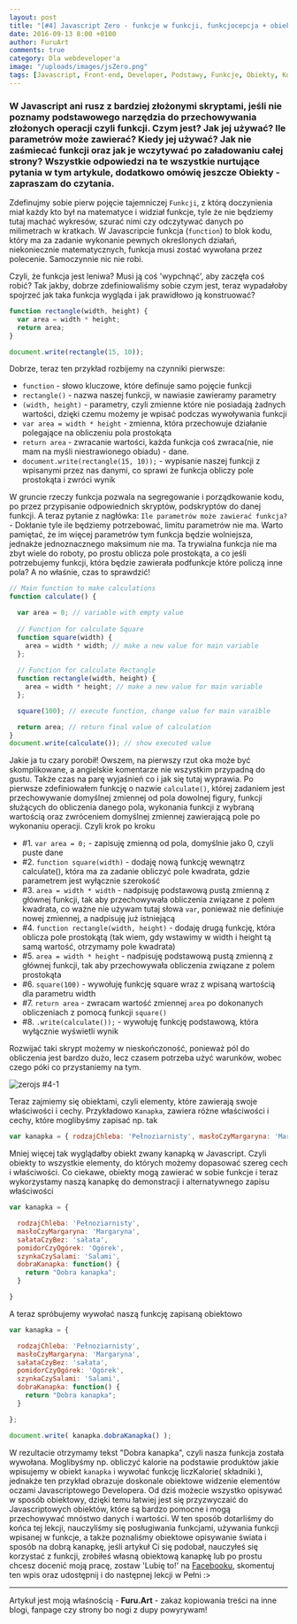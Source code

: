 ```yaml
---
layout: post
title: "[#4] Javascript Zero - funkcje w funkcji, funkcjocepcja + obiekty!"
date: 2016-09-13 8:00 +0100
author: FuruArt
comments: true
category: Dla webdeveloper'a
image: "/uploads/images/jsZero.png"
tags: [Javascript, Front-end, Developer, Podstawy, Funkcje, Obiekty, Komentarze, Programowanie, Skrypty, Operatory, Functions, Objects Basic, Comments, Operators]
---
```

### W Javascript ani rusz z bardziej złożonymi skryptami, jeśli nie poznamy podstawowego narzędzia do przechowywania złożonych operacji czyli funkcji. Czym jest? Jak jej używać? Ile parametrów może zawierać? Kiedy jej używać? Jak nie zaśmiecać funkcji oraz jak je wczytywać po załadowaniu całej strony? Wszystkie odpowiedzi na te wszystkie nurtujące pytania w tym artykule, dodatkowo omówię jeszcze Obiekty - zapraszam do czytania.

Zdefinujmy sobie pierw pojęcie tajemniczej `Funkcji`, z którą doczynienia miał każdy kto był na matematyce i widział funkcje, tyle że nie będziemy tutaj machać wykresów, szurać nimi czy odczytywać danych po milimetrach w kratkach. W Javascripcie funkcja (`function`) to blok kodu, który ma za zadanie wykonanie pewnych określonych działań, niekoniecznie matematycznych, funkcja musi zostać wywołana przez polecenie. Samoczynnie nic nie robi.

<!--more-->

Czyli, że funkcja jest leniwa? Musi ją coś 'wypchnąć', aby zaczęła coś robić? Tak jakby, dobrze zdefiniowaliśmy sobie czym jest, teraz wypadałoby spojrzeć jak taka funkcja wygląda i jak prawidłowo ją konstruować?

```javascript
function rectangle(width, height) {
  var area = width * height;
  return area;
}

document.write(rectangle(15, 10));
```

Dobrze, teraz ten przykład rozbijemy na czynniki pierwsze:

* `function` - słowo kluczowe, które definuje samo pojęcie funkcji 
* `rectangle()` - nazwa naszej funkcji, w nawiasie zawieramy parametry
* `(width, height)` - parametry, czyli zmienne które nie posiadają żadnych wartości, dzięki czemu możemy je wpisać podczas wywoływania funkcji
* `var area = width * height` - zmienna, która przechowuje działanie polegające na obliczeniu pola prostokąta
* `return area` - zwracanie wartości, każda funkcja coś zwraca(nie, nie mam na myśli niestrawionego obiadu) - dane.
* `document.write(rectangle(15, 10));` - wypisanie naszej funkcji z wpisanymi przez nas danymi, co sprawi że funkcja obliczy pole prostokąta i zwróci wynik

W gruncie rzeczy funkcja pozwala na segregowanie i porządkowanie kodu, po przez przypisanie odpowiednich skryptów, podskryptów do danej funkcji. A teraz pytanie z nagłówka: `Ile parametrów może zawierać funkcja?` - Dokłanie tyle ile będziemy potrzebować, limitu parametrów nie ma. Warto pamiętać, że im więcej parametrów tym funkcja będzie wolniejsza, jednakże jednoznacznego maksimum nie ma. Ta trywialna funkcja nie ma zbyt wiele do roboty, po prostu oblicza pole prostokąta, a co jeśli potrzebujemy funkcji, która będzie zawierała podfunkcje które policzą inne pola? A no właśnie, czas to sprawdzić!

```javascript
// Main function to make calculations
function calculate() {

  var area = 0; // variable with empty value
  
  // Function for calculate Square
  function square(width) {
    area = width * width; // make a new value for main variable
  };
  
  // Function for calculate Rectangle
  function rectangle(width, height) {
    area = width * height; // make a new value for main variable
  };

  square(100); // execute function, change value for main varaible

  return area; // return final value of calculation
}
document.write(calculate()); // show executed value
```

Jakie ja tu czary porobił! Owszem, na pierwszy rzut oka może być skomplikowane, a angielskie komentarze nie wszystkim przypadną do gustu. Także czas na parę wyjaśnień co i jak się tutaj wyprawia. Po pierwsze zdefiniowałem funkcję o nazwie `calculate()`, której zadaniem jest przechowywanie domyślnej zmiennej od pola dowolnej figury, funkcji służących do obliczenia danego pola, wykonania funkcji z wybraną wartością oraz zwróceniem domyślnej zmiennej zawierającą pole po wykonaniu operacji. Czyli krok po kroku

* #1. `var area = 0;` - zapisuję zmienną od pola, domyślnie jako 0, czyli puste dane
* #2. `function square(width)` - dodaję nową funkcję wewnątrz calculate(), która ma za zadanie obliczyć pole kwadrata, gdzie parametrem jest wyłącznie szerokość
* #3. `area = width * width` - nadpisuję podstawową pustą zmienną z głównej funkcji, tak aby przechowywała obliczenia związane z polem kwadrata, co ważne nie używam tutaj słowa `var`, ponieważ nie definiuje nowej zmiennej, a nadpisuję już istniejącą
* #4. `function rectangle(width, height)` - dodaję drugą funkcję, która oblicza pole prostokątą (tak wiem, gdy wstawimy w width i height tą samą wartość, otrzymamy pole kwadrata)
* #5. `area = width * height` - nadpisuję podstawową pustą zmienną z głównej funkcji, tak aby przechowywała obliczenia związane z polem prostokąta
* #6. `square(100)` - wywołuję funkcję square wraz z wpisaną wartością dla parametru width
* #7. `return area` - zwracam wartość zmiennej `area` po dokonanych obliczeniach z pomocą funkcji `square()`
* #8. `.write(calculate());` - wywołuję funkcję podstawową, która wyłącznie wyświetli wynik

Rozwijać taki skrypt możemy w nieskończoność, ponieważ pól do obliczenia jest bardzo dużo, lecz czasem potrzeba użyć warunków, wobec czego póki co przystaniemy na tym. 

![zerojs #4-1](http://www.luiselizondo.net/content/images/2015/07/meme-functions.jpg)

Teraz zajmiemy się obiektami, czyli elementy, które zawierają swoje właściwości i cechy. Przykładowo `Kanapka`, zawiera różne właściwości i cechy, które moglibyśmy zapisać np. tak

```javascript
var kanapka = { rodzajChleba: 'Pełnoziarnisty', masłoCzyMargaryna: 'Margaryna', sałataCzyBez: 'sałata', pomidorCzyOgórek: 'Ogórek' }
```

Mniej więcej tak wyglądałby obiekt zwany kanapką w Javascript. Czyli obiekty to wszystkie elementy, do których możemy dopasować szereg cech i właściwości. Co ciekawe, obiekty mogą zawierać w sobie funkcje i teraz wykorzystamy naszą kanapkę do demonstracji i alternatywnego zapisu właściwości

```javascript
var kanapka = {

  rodzajChleba: 'Pełnoziarnisty',
  masłoCzyMargaryna: 'Margaryna',
  sałataCzyBez: 'sałata',
  pomidorCzyOgórek: 'Ogórek',
  szynkaCzySalami: 'Salami',
  dobraKanapka: function() {
    return "Dobra kanapka";
  }

}
```

A teraz spróbujemy wywołać naszą funkcję zapisaną obiektowo

```javascript
var kanapka = {

  rodzajChleba: 'Pełnoziarnisty',
  masłoCzyMargaryna: 'Margaryna',
  sałataCzyBez: 'sałata',
  pomidorCzyOgórek: 'Ogórek',
  szynkaCzySalami: 'Salami',
  dobraKanapka: function() {
    return "Dobra kanapka";
  }

};

document.write( kanapka.dobraKanapka() );
```

W rezultacie otrzymamy tekst "Dobra kanapka", czyli nasza funkcja została wywołana. Moglibyśmy np. obliczyć kalorie na podstawie produktów jakie wpisujemy w obiekt `kanapka` i wywołać funkcję liczKalorie( składniki ), jednakże ten przykład obrazuje doskonale obiektowe widzenie elementów oczami Javascriptowego Developera. Od dziś możecie wszystko opisywać w sposób obiektowy, dzięki temu łatwiej jest się przyzwyczaić do Javascriptowych obiektów, które są bardzo pomocne i mogą przechowywać mnóstwo danych i wartości. W ten sposób dotarliśmy do końca tej lekcji, nauczyliśmy się posługiwania funkcjami, używania funkcji wpisanej w funkcje, a także poznaliśmy obiektowe opisywanie świata i sposób na dobrą kanapkę, jeśli artykuł Ci się podobał, nauczyłeś się korzystać z funkcji, zrobiłeś własną obiektową kanapkę lub po prostu chcesz docenić moją pracę, zostaw 'Lubię to!' na [Facebooku](https://fb.com/furuart), skomentuj ten wpis oraz udostępnij i do następnej lekcji w Pełni :>

---

Artykuł jest moją właśnością - **Furu.Art** - zakaz kopiowania treści na inne blogi, fanpage czy strony bo nogi z dupy powyrywam!